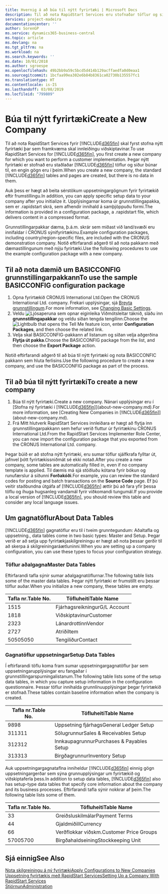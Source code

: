 ```yaml
---
title: Hvernig á að búa til nýtt fyrirtæki | Microsoft Docs
description: Til að nota RapidStart Services eru stofnaðar töflur og síður en engin gögn eru í þeim.
services: project-madeira
documentationcenter: ''
author: SorenGP
ms.service: dynamics365-business-central
ms.topic: article
ms.devlang: na
ms.tgt_pltfrm: na
ms.workload: na
ms.search.keywords: ''
ms.date: 10/01/2018
ms.author: sgroespe
ms.openlocfilehash: 49b2bb9a59c5bcd5d414b129acffaedfa0d0eaa1
ms.sourcegitcommit: 1bcfaa99ea302e6b84b8361ca02730b135557fc1
ms.translationtype: HT
ms.contentlocale: is-IS
ms.lasthandoff: 03/08/2019
ms.locfileid: "799809"
---
```

# <a name="create-a-new-company"></a><span data-ttu-id="06faf-103">Búa til nýtt fyrirtæki</span><span class="sxs-lookup"><span data-stu-id="06faf-103">Create a New Company</span></span>
<span data-ttu-id="06faf-104">Til að nota RapidStart Services fyrir [!INCLUDE[d365fin](includes/d365fin_md.md)] skal fyrst stofna nýtt fyrirtæki þar sem framkvæma skal innleiðingu viðskiptavinar.</span><span class="sxs-lookup"><span data-stu-id="06faf-104">To use RapidStart Services for [!INCLUDE[d365fin](includes/d365fin_md.md)], you first create a new company for which you want to perform a customer implementation.</span></span> <span data-ttu-id="06faf-105">Þegar nýtt fyrirtæki er stofnað eru staðlaðar [!INCLUDE[d365fin](includes/d365fin_md.md)] töflur og síður búnar til, en engin gögn eru í þeim.</span><span class="sxs-lookup"><span data-stu-id="06faf-105">When you create a new company, the standard [!INCLUDE[d365fin](includes/d365fin_md.md)] tables and pages are created, but there is no data in them.</span></span>

<span data-ttu-id="06faf-106">Auk þess er hægt að beita sérstökum uppsetningargögnum fyrir fyrirtækið eftir frumstillingu.</span><span class="sxs-lookup"><span data-stu-id="06faf-106">In addition, you can apply specific setup data to your company after you initialize it.</span></span> <span data-ttu-id="06faf-107">Upplýsingarnar koma úr grunnstillingapakka, sem er .rapidstart skrá, sem afhendir innihald á samþjöppuðu formi.</span><span class="sxs-lookup"><span data-stu-id="06faf-107">The information is provided in a configuration package, a .rapidstart file, which delivers content in a compressed format.</span></span>  

<span data-ttu-id="06faf-108">Grunnstillingarpakkar dæma, þ.á.m. skrár sem miðast við land/svæði eru innifaldar í CRONUS sýnifyrirtækinu.</span><span class="sxs-lookup"><span data-stu-id="06faf-108">Example configuration packages, including country/region-specific files, are included with the CRONUS demonstration company.</span></span> <span data-ttu-id="06faf-109">Notið eftirfarandi aðgerð til að nota pakkann með dæmastillingunum með nýju fyrirtæki.</span><span class="sxs-lookup"><span data-stu-id="06faf-109">Use the following procedures to use the example configuration package with a new company.</span></span>  

## <a name="to-use-the-sample-basicconfig-configuration-package"></a><span data-ttu-id="06faf-110">Til að nota dæmið um BASICCONFIG grunnstillingarpakkann</span><span class="sxs-lookup"><span data-stu-id="06faf-110">To use the sample BASICCONFIG configuration package</span></span>  
1. <span data-ttu-id="06faf-111">Opna fyrirtækið CRONUS International Ltd.</span><span class="sxs-lookup"><span data-stu-id="06faf-111">Open the CRONUS International Ltd. company.</span></span> <span data-ttu-id="06faf-112">Frekari upplýsingar, sjá [Breyta grunnstillingum](ui-change-basic-settings.md).</span><span class="sxs-lookup"><span data-stu-id="06faf-112">For more information, see [Changing Basic Settings](ui-change-basic-settings.md).</span></span>
2. <span data-ttu-id="06faf-113">Veldu ![Ljósaperuna sem opnar eiginleika Viðmótsleitar](media/ui-search/search_small.png "Segðu mér hvað þú vilt gera") táknið, sláðu inn **grunnstillingapakkar** og veldu síðan tengda tengilinn.</span><span class="sxs-lookup"><span data-stu-id="06faf-113">Choose the ![Lightbulb that opens the Tell Me feature](media/ui-search/search_small.png "Tell me what you want to do") icon, enter **Configuration Packages**, and then choose the related link.</span></span>  
3. <span data-ttu-id="06faf-114">Velja skal BASICCONFIG-pakkann af listanum og síðan velja aðgerðina **Flytja út pakka**.</span><span class="sxs-lookup"><span data-stu-id="06faf-114">Choose the BASICCONFIG package from the list, and then choose the **Export Package** action.</span></span>  

<span data-ttu-id="06faf-115">Notið eftirfarandi aðgerð til að búa til nýtt fyrirtæki og nota BASICCONFIC pakkann sem hluta ferlisins.</span><span class="sxs-lookup"><span data-stu-id="06faf-115">Use the following procedure to create a new company, and use the BASICCONFIG package as part of the process.</span></span>  

## <a name="to-create-a-new-company"></a><span data-ttu-id="06faf-116">Til að búa til nýtt fyrirtæki</span><span class="sxs-lookup"><span data-stu-id="06faf-116">To create a new company</span></span>  
1. <span data-ttu-id="06faf-117">Búa til nýtt fyrirtæki.</span><span class="sxs-lookup"><span data-stu-id="06faf-117">Create a new company.</span></span> <span data-ttu-id="06faf-118">Nánari upplýsingar eru í [Stofna ný fyrirtæki í [!INCLUDE[d365fin](includes/d365fin_md.md)]](about-new-company.md).</span><span class="sxs-lookup"><span data-stu-id="06faf-118">For more information, see [Creating New Companies in [!INCLUDE[d365fin](includes/d365fin_md.md)]](about-new-company.md).</span></span>
2. <span data-ttu-id="06faf-119">Frá Mitt hlutverk RapidStart Services innleiðara er hægt að flytja inn grunnstillingarpakkann sem hefur verið fluttur úr fyrirtækinu CRONUS International Ltd.</span><span class="sxs-lookup"><span data-stu-id="06faf-119">From the RapidStart Services Implementer Role Center, you can now import the configuration package that you exported from the CRONUS International Ltd. company.</span></span>

<span data-ttu-id="06faf-120">Þegar búið er að stofna nýtt fyrirtæki, eru sumar töflur sjálfkrafa fylltar út, jafnvel þótt fyrirtækissniðmát sé ekki notað.</span><span class="sxs-lookup"><span data-stu-id="06faf-120">After you create a new company, some tables are automatically filled in, even if no company template is applied.</span></span> <span data-ttu-id="06faf-121">Til dæmis má sjá stöðluðu kótana fyrir bókun og runufærslur á síðunni **Forðakóði**.</span><span class="sxs-lookup"><span data-stu-id="06faf-121">For example, you can review the standard codes for posting and batch transactions on the **Source Code** page.</span></span> <span data-ttu-id="06faf-122">Ef þú veitir staðbundna útgáfa af [!INCLUDE[d365fin](includes/d365fin_md.md)] ættir þú að fara yfir þessa töflu og íhuga hugsanleg vandamál fyrir viðkomandi tungumál.</span><span class="sxs-lookup"><span data-stu-id="06faf-122">If you provide a local version of [!INCLUDE[d365fin](includes/d365fin_md.md)], you should review this table and consider any local language issues.</span></span>

## <a name="about-data-tables"></a><span data-ttu-id="06faf-123">Um gagnatöflur</span><span class="sxs-lookup"><span data-stu-id="06faf-123">About Data Tables</span></span>
[!INCLUDE[d365fin](includes/d365fin_md.md)] <span data-ttu-id="06faf-124">gagnatöflur eru til í tveim grunntegundum: Aðaltafla og uppsetning.</span><span class="sxs-lookup"><span data-stu-id="06faf-124">, data tables come in two basic types: Master and Setup.</span></span> <span data-ttu-id="06faf-125">Þegar verið er að setja upp fyrirtækjaskilgreiningu er hægt að nota þessar gerðir til að skerpa á skilgreiningaráætluninni.</span><span class="sxs-lookup"><span data-stu-id="06faf-125">When you are setting up a company configuration, you can use these types to focus your configuration strategy.</span></span>  

### <a name="master-data-tables"></a><span data-ttu-id="06faf-126">Töflur aðalgagna</span><span class="sxs-lookup"><span data-stu-id="06faf-126">Master Data Tables</span></span>  
<span data-ttu-id="06faf-127">Eftirfarandi tafla sýnir sumar aðalgagnatöflurnar.</span><span class="sxs-lookup"><span data-stu-id="06faf-127">The following table lists some of the master data tables.</span></span> <span data-ttu-id="06faf-128">Þegar nýtt fyrirtæki er frumstillt eru þessar töflur auðar.</span><span class="sxs-lookup"><span data-stu-id="06faf-128">When you initialize a new company, these tables are empty.</span></span>  

|<span data-ttu-id="06faf-129">Tafla nr.</span><span class="sxs-lookup"><span data-stu-id="06faf-129">Table No.</span></span>|<span data-ttu-id="06faf-130">Töfluheiti</span><span class="sxs-lookup"><span data-stu-id="06faf-130">Table Name</span></span>|  
|-------------------|--------------------|  
|<span data-ttu-id="06faf-131">15</span><span class="sxs-lookup"><span data-stu-id="06faf-131">15</span></span>|<span data-ttu-id="06faf-132">Fjárhagsreikningur</span><span class="sxs-lookup"><span data-stu-id="06faf-132">G/L Account</span></span>|  
|<span data-ttu-id="06faf-133">18</span><span class="sxs-lookup"><span data-stu-id="06faf-133">18</span></span>|<span data-ttu-id="06faf-134">Viðskiptavinur</span><span class="sxs-lookup"><span data-stu-id="06faf-134">Customer</span></span>|  
|<span data-ttu-id="06faf-135">23</span><span class="sxs-lookup"><span data-stu-id="06faf-135">23</span></span>|<span data-ttu-id="06faf-136">Lánardrottinn</span><span class="sxs-lookup"><span data-stu-id="06faf-136">Vendor</span></span>|  
|<span data-ttu-id="06faf-137">27</span><span class="sxs-lookup"><span data-stu-id="06faf-137">27</span></span>|<span data-ttu-id="06faf-138">Atriði</span><span class="sxs-lookup"><span data-stu-id="06faf-138">Item</span></span>|  
|<span data-ttu-id="06faf-139">5050</span><span class="sxs-lookup"><span data-stu-id="06faf-139">5050</span></span>|<span data-ttu-id="06faf-140">Tengiliður</span><span class="sxs-lookup"><span data-stu-id="06faf-140">Contact</span></span>|  

### <a name="setup-data-tables"></a><span data-ttu-id="06faf-141">Gagnatöflur uppsetningar</span><span class="sxs-lookup"><span data-stu-id="06faf-141">Setup Data Tables</span></span>  
<span data-ttu-id="06faf-142">Í eftirfarandi töflu koma fram sumar uppsetningargagnatöflur þar sem uppsetningarupplýsingar eru fangaðar í grunnstillingarspurningalistanum.</span><span class="sxs-lookup"><span data-stu-id="06faf-142">The following table lists some of the setup data tables, in which you capture setup information in the configuration questionnaire.</span></span> <span data-ttu-id="06faf-143">Þessar töflur innihalda grunnlínuupplýsingar þegar fyrirtækið er stofnað.</span><span class="sxs-lookup"><span data-stu-id="06faf-143">These tables contain baseline information when the company is created.</span></span>  

|<span data-ttu-id="06faf-144">Tafla nr.</span><span class="sxs-lookup"><span data-stu-id="06faf-144">Table No.</span></span>|<span data-ttu-id="06faf-145">Töfluheiti</span><span class="sxs-lookup"><span data-stu-id="06faf-145">Table Name</span></span>|  
|-------------------|--------------------|  
|<span data-ttu-id="06faf-146">98</span><span class="sxs-lookup"><span data-stu-id="06faf-146">98</span></span>|<span data-ttu-id="06faf-147">Uppsetning fjárhags</span><span class="sxs-lookup"><span data-stu-id="06faf-147">General Ledger Setup</span></span>|  
|<span data-ttu-id="06faf-148">311</span><span class="sxs-lookup"><span data-stu-id="06faf-148">311</span></span>|<span data-ttu-id="06faf-149">Sölugrunnur</span><span class="sxs-lookup"><span data-stu-id="06faf-149">Sales & Receivables Setup</span></span>|  
|<span data-ttu-id="06faf-150">312</span><span class="sxs-lookup"><span data-stu-id="06faf-150">312</span></span>|<span data-ttu-id="06faf-151">Innkaupagrunnur</span><span class="sxs-lookup"><span data-stu-id="06faf-151">Purchases & Payables Setup</span></span>|  
|<span data-ttu-id="06faf-152">313</span><span class="sxs-lookup"><span data-stu-id="06faf-152">313</span></span>|<span data-ttu-id="06faf-153">Birgðagrunnur</span><span class="sxs-lookup"><span data-stu-id="06faf-153">Inventory Setup</span></span>|  

<span data-ttu-id="06faf-154">Auk uppsetningargagnataflna inniheldur [!INCLUDE[d365fin](includes/d365fin_md.md)] einnig gögn uppsetningargerðar sem sýna grunnupplýsingar um fyrirtækið og viðskiptaferla þess.</span><span class="sxs-lookup"><span data-stu-id="06faf-154">In addition to setup data tables, [!INCLUDE[d365fin](includes/d365fin_md.md)] also has setup-type data tables that specify core information about the company and its business processes.</span></span> <span data-ttu-id="06faf-155">Eftirfarandi tafla sýnir nokkrar af þeim.</span><span class="sxs-lookup"><span data-stu-id="06faf-155">The following table lists some of them.</span></span>  

|<span data-ttu-id="06faf-156">Tafla nr.</span><span class="sxs-lookup"><span data-stu-id="06faf-156">Table No.</span></span>|<span data-ttu-id="06faf-157">Töfluheiti</span><span class="sxs-lookup"><span data-stu-id="06faf-157">Table Name</span></span>|  
|-------------------|--------------------|  
|<span data-ttu-id="06faf-158">3</span><span class="sxs-lookup"><span data-stu-id="06faf-158">3</span></span>|<span data-ttu-id="06faf-159">Greiðsluskilmálar</span><span class="sxs-lookup"><span data-stu-id="06faf-159">Payment Terms</span></span>|  
|<span data-ttu-id="06faf-160">4</span><span class="sxs-lookup"><span data-stu-id="06faf-160">4</span></span>|<span data-ttu-id="06faf-161">Gjaldmiðill</span><span class="sxs-lookup"><span data-stu-id="06faf-161">Currency</span></span>|  
|<span data-ttu-id="06faf-162">6</span><span class="sxs-lookup"><span data-stu-id="06faf-162">6</span></span>|<span data-ttu-id="06faf-163">Verðflokkar viðskm.</span><span class="sxs-lookup"><span data-stu-id="06faf-163">Customer Price Groups</span></span>|  
|<span data-ttu-id="06faf-164">5700</span><span class="sxs-lookup"><span data-stu-id="06faf-164">5700</span></span>|<span data-ttu-id="06faf-165">Birgðahaldseining</span><span class="sxs-lookup"><span data-stu-id="06faf-165">Stockkeeping Unit</span></span>|

  

## <a name="see-also"></a><span data-ttu-id="06faf-166">Sjá einnig</span><span class="sxs-lookup"><span data-stu-id="06faf-166">See Also</span></span>  
[<span data-ttu-id="06faf-167">Nota skilgreiningu á ný fyrirtæki</span><span class="sxs-lookup"><span data-stu-id="06faf-167">Apply Configurations to New Companies</span></span>](admin-apply-configuration-to-new-companies.md)  
[<span data-ttu-id="06faf-168">Uppsetning fyrirtækis með RapidStart Services</span><span class="sxs-lookup"><span data-stu-id="06faf-168">Setting Up a Company With RapidStart Services</span></span>](admin-set-up-a-company-with-rapidstart.md)  
[<span data-ttu-id="06faf-169">Stjórnun</span><span class="sxs-lookup"><span data-stu-id="06faf-169">Administration</span></span>](admin-setup-and-administration.md)
